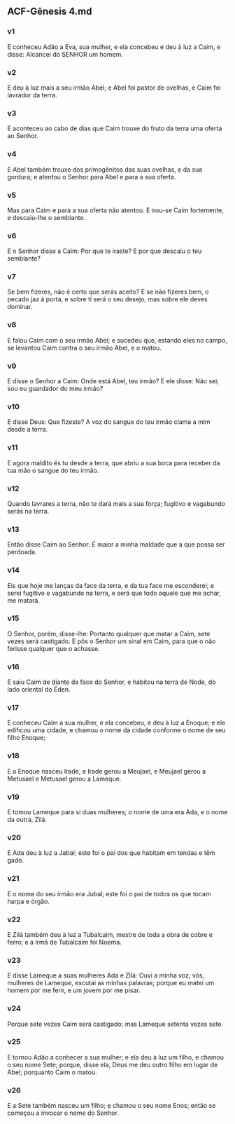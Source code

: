 ## ACF-Gênesis 4.md
### v1
 E conheceu Adão a Eva, sua mulher, e ela concebeu e deu à luz a Caim, e disse: Alcancei do SENHOR um homem.
### v2
 E deu à luz mais a seu irmão Abel; e Abel foi pastor de ovelhas, e Caim foi lavrador da terra.
### v3
 E aconteceu ao cabo de dias que Caim trouxe do fruto da terra uma oferta ao Senhor.
### v4
 E Abel também trouxe dos primogênitos das suas ovelhas, e da sua gordura; e atentou o Senhor para Abel e para a sua oferta.
### v5
 Mas para Caim e para a sua oferta não atentou. E irou-se Caim fortemente, e descaiu-lhe o semblante.
### v6
 E o Senhor disse a Caim: Por que te iraste? E por que descaiu o teu semblante?
### v7
 Se bem fizeres, não é certo que serás aceito? E se não fizeres bem, o pecado jaz à porta, e sobre ti será o seu desejo, mas sobre ele deves dominar.
### v8
 E falou Caim com o seu irmão Abel; e sucedeu que, estando eles no campo, se levantou Caim contra o seu irmão Abel, e o matou.
### v9
 E disse o Senhor a Caim: Onde está Abel, teu irmão? E ele disse: Não sei; sou eu guardador do meu irmão?
### v10
 E disse Deus: Que fizeste? A voz do sangue do teu irmão clama a mim desde a terra.
### v11
 E agora maldito és tu desde a terra, que abriu a sua boca para receber da tua mão o sangue do teu irmão.
### v12
 Quando lavrares a terra, não te dará mais a sua força; fugitivo e vagabundo serás na terra.
### v13
 Então disse Caim ao Senhor: É maior a minha maldade que a que possa ser perdoada.
### v14
 Eis que hoje me lanças da face da terra, e da tua face me esconderei; e serei fugitivo e vagabundo na terra, e será que todo aquele que me achar, me matará.
### v15
 O Senhor, porém, disse-lhe: Portanto qualquer que matar a Caim, sete vezes será castigado. E pôs o Senhor um sinal em Caim, para que o não ferisse qualquer que o achasse.
### v16
 E saiu Caim de diante da face do Senhor, e habitou na terra de Node, do lado oriental do Éden.
### v17
 E conheceu Caim a sua mulher, e ela concebeu, e deu à luz a Enoque; e ele edificou uma cidade, e chamou o nome da cidade conforme o nome de seu filho Enoque;
### v18
 E a Enoque nasceu Irade, e Irade gerou a Meujael, e Meujael gerou a Metusael e Metusael gerou a Lameque.
### v19
 E tomou Lameque para si duas mulheres; o nome de uma era Ada, e o nome da outra, Zilá.
### v20
 E Ada deu à luz a Jabal; este foi o pai dos que habitam em tendas e têm gado.
### v21
 E o nome do seu irmão era Jubal; este foi o pai de todos os que tocam harpa e órgão.
### v22
 E Zilá também deu à luz a Tubalcaim, mestre de toda a obra de cobre e ferro; e a irmã de Tubalcaim foi Noema.
### v23
 E disse Lameque a suas mulheres Ada e Zilá: Ouvi a minha voz; vós, mulheres de Lameque, escutai as minhas palavras; porque eu matei um homem por me ferir, e um jovem por me pisar.
### v24
 Porque sete vezes Caim será castigado; mas Lameque setenta vezes sete.
### v25
 E tornou Adão a conhecer a sua mulher; e ela deu à luz um filho, e chamou o seu nome Sete; porque, disse ela, Deus me deu outro filho em lugar de Abel; porquanto Caim o matou.
### v26
 E a Sete também nasceu um filho; e chamou o seu nome Enos; então se começou a invocar o nome do Senhor.
